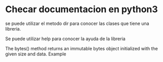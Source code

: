 # Checar documentacion en python3

se puede utilizar el metodo dir para conocer las clases que tiene una libreria.

Se puede utilizar help para conocer la ayuda de la libreria


The bytes() method returns an immutable bytes object initialized with the given size and data.
Example
